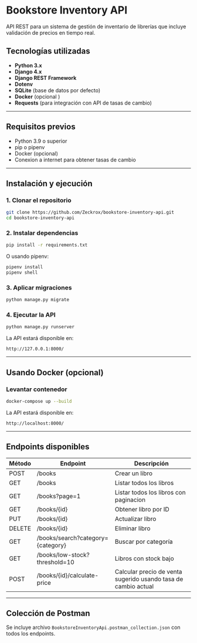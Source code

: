 # Bookstore Inventory API

API REST para un sistema de gestión de inventario de librerías que incluye validación de precios en tiempo real.

## Tecnologías utilizadas
- **Python 3.x**  
- **Django 4.x**  
- **Django REST Framework** 
- **Dotenv**  
- **SQLite** (base de datos por defecto)  
- **Docker** (opcional )  
- **Requests** (para integración con API de tasas de cambio)

---

## Requisitos previos
- Python 3.9 o superior  
- pip o pipenv  
- Docker (opcional)  
- Conexion a internet para obtener tasas de cambio  

---

## Instalación y ejecución

### 1. Clonar el repositorio
```bash
git clone https://github.com/Zeckrox/bookstore-inventory-api.git
cd bookstore-inventory-api
```

### 2. Instalar dependencias
```bash
pip install -r requirements.txt
```
O usando pipenv:
```bash
pipenv install
pipenv shell
```

### 3. Aplicar migraciones
```bash
python manage.py migrate
```

### 4. Ejecutar la API
```bash
python manage.py runserver
```
La API estará disponible en:  
```
http://127.0.0.1:8000/
```

---

## Usando Docker (opcional)

### Levantar contenedor
```bash
docker-compose up --build
```
La API estará disponible en:  
```
http://localhost:8000/
```

---

## Endpoints disponibles

| Método | Endpoint | Descripción |
|--------|---------|-------------|
| POST   | /books  | Crear un libro |
| GET    | /books  | Listar todos los libros |
| GET    | /books?page=1  | Listar todos los libros con paginacion|
| GET    | /books/{id} | Obtener libro por ID |
| PUT    | /books/{id} | Actualizar libro |
| DELETE | /books/{id} | Eliminar libro |
| GET    | /books/search?category={category} | Buscar por categoría |
| GET    | /books/low-stock?threshold=10 | Libros con stock bajo |
| POST   | /books/{id}/calculate-price | Calcular precio de venta sugerido usando tasa de cambio actual |

---

## Colección de Postman
Se incluye archivo `BookstoreInventoryApi.postman_collection.json` con todos los endpoints.

